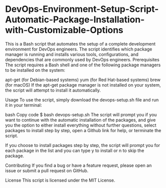 # DevOps-Environment-Setup-Script-Automatic-Package-Installation-with-Customizable-Options
This is a Bash script that automates the setup of a complete development environment for DevOps engineers. The script identifies which package manager is running and installs various tools, configurations, and dependencies that are commonly used by DevOps engineers.
Prerequisites
The script requires a Bash shell and one of the following package managers to be installed on the system:

apt-get (for Debian-based systems)
yum (for Red Hat-based systems)
brew (for macOS)
If the apt-get package manager is not installed on your system, the script will attempt to install it automatically.

Usage
To use the script, simply download the devops-setup.sh file and run it in your terminal:

bash
Copy code
$ bash devops-setup.sh
The script will prompt you if you want to continue with the automatic installation of the packages, and give you the option to either install everything without further questions, select packages to install step by step, open a Github link for help, or terminate the script.

If you choose to install packages step by step, the script will prompt you for each package in the list and you can type y to install or n to skip the package.

Contributing
If you find a bug or have a feature request, please open an issue or submit a pull request on GitHub.

License
This script is licensed under the MIT License.
